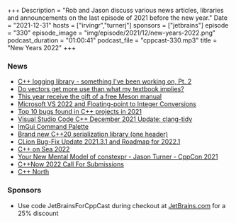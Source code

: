 +++
Description = "Rob and Jason discuss various news articles, libraries and announcements on the last episode of 2021 before the new year."
Date = "2021-12-31"
hosts = ["irvingr","turnerj"]
sponsors = ["jetbrains"]
episode = "330"
episode_image = "img/episode/2021/12/new-years-2022.png"
podcast_duration = "01:00:41"
podcast_file = "cppcast-330.mp3"
title = "New Years 2022"
+++

### News ###

 - [C++ logging library - something I've been working on, Pt. 2](https://old.reddit.com/r/cpp/comments/rnwq2g/c_logging_library_something_ive_been_working_on/)
 - [Do vectors get more use than what my textbook implies?](https://old.reddit.com/r/cpp/comments/rnqy8r/do_vectors_get_more_use_than_what_my_textbook/)
 - [This year receive the gift of a free Meson manual](https://nibblestew.blogspot.com/2021/12/this-year-receive-gift-of-free-meson.html)
 - [Microsoft VS 2022 and Floating-point to Integer Conversions](https://devblogs.microsoft.com/cppblog/microsoft-visual-studio-2022-and-floating-point-to-integer-conversions/)
 - [Top 10 bugs found in C++ projects in 2021](https://pvs-studio.com/en/blog/posts/cpp/0901/)
 - [Visual Studio Code C++ December 2021 Update: clang-tidy](https://devblogs.microsoft.com/cppblog/visual-studio-code-c-december-2021-update-clang-tidy/)
 - [ImGui Command Palette](https://github.com/hnOsmium0001/imgui-command-palette)
 - [Brand new C++20 serialization library (one header)](https://old.reddit.com/r/cpp/comments/rin3at/brand_new_c20_serialization_library_one_header/)
 - [CLion Bug-Fix Update 2021.3.1 and Roadmap for 2022.1](https://blog.jetbrains.com/clion/2021/12/clion-update-roadmap-2022-1/)
 - [C++ on Sea 2022](https://cpponsea.uk/news/cpp-on-sea-2022.html)
 - [Your New Mental Model of constexpr - Jason Turner - CppCon 2021](https://www.youtube.com/watch?v=afc6WEJV6VE&list=PLHTh1InhhwT6vjwMy3RG5Tnahw0G9qIx6&index=20)
 - [C++Now 2022 Call For Submissions](https://cppnow.org/announcements/2021/12/2022-CfS/)
 - [C++ North](https://cppnorth.ca/)

### Sponsors ###

- Use code JetBrainsForCppCast during checkout at [JetBrains.com](https://jb.gg/cppcast) for a 25% discount